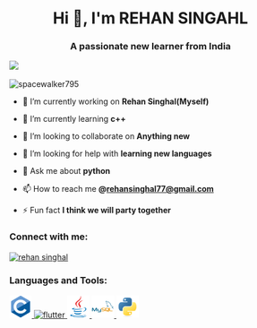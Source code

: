 <h1 align="center">Hi 👋, I'm REHAN SINGAHL</h1>
<h3 align="center">A passionate new learner from India</h3>
<img  style="width:250px,height:250px"   src="https://yt3.googleusercontent.com/ytc/APkrFKZT5m9-y-aR0rXn2E3JLVWgFuO0hdjAB9dUOXyv=s900-c-k-c0x00ffffff-no-rj"></img>
<p align="left"> <img src="https://komarev.com/ghpvc/?username=spacewalker795&label=Profile%20views&color=0e75b6&style=flat" alt="spacewalker795" /> </p>

- 🔭 I’m currently working on **Rehan Singhal(Myself)**

- 🌱 I’m currently learning **c++**

- 👯 I’m looking to collaborate on **Anything new**

- 🤝 I’m looking for help with **learning new languages**

- 💬 Ask me about **python**

- 📫 How to reach me **@rehansinghal77@gmail.com**

- ⚡ Fun fact **I think we will party together**

<h3 align="left">Connect with me:</h3>
<p align="left">
<a href="https://linkedin.com/in/rehan singhal" target="blank"><img align="center" src="https://raw.githubusercontent.com/rahuldkjain/github-profile-readme-generator/master/src/images/icons/Social/linked-in-alt.svg" alt="rehan singhal" height="30" width="40" /></a>
</p>

<h3 align="left">Languages and Tools:</h3>
<p align="left"> <a href="https://www.cprogramming.com/" target="_blank" rel="noreferrer"> <img src="https://raw.githubusercontent.com/devicons/devicon/master/icons/c/c-original.svg" alt="c" width="40" height="40"/> </a> <a href="https://flutter.dev" target="_blank" rel="noreferrer"> <img src="https://www.vectorlogo.zone/logos/flutterio/flutterio-icon.svg" alt="flutter" width="40" height="40"/> </a> <a href="https://www.java.com" target="_blank" rel="noreferrer"> <img src="https://raw.githubusercontent.com/devicons/devicon/master/icons/java/java-original.svg" alt="java" width="40" height="40"/> </a> <a href="https://www.mysql.com/" target="_blank" rel="noreferrer"> <img src="https://raw.githubusercontent.com/devicons/devicon/master/icons/mysql/mysql-original-wordmark.svg" alt="mysql" width="40" height="40"/> </a> <a href="https://www.python.org" target="_blank" rel="noreferrer"> <img src="https://raw.githubusercontent.com/devicons/devicon/master/icons/python/python-original.svg" alt="python" width="40" height="40"/> </a> </p>
